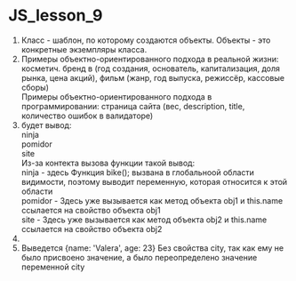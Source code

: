 # JS_lesson_9
1) Класс - шаблон, по которому создаются объекты. Объекты - это конкретные экземпляры класса.<br>
2) Примеры объектно-ориентированного подхода в реальной жизни: косметич. бренд в (год создания, основатель, капитализация, доля рынка, цена акций), фильм (жанр, год выпуска, режиссёр, кассовые сборы)<br>
Примеры объектно-ориентированного подхода в программировании: страница сайта (вес, description, title, количество ошибок в валидаторе)<br>
4) будет вывод: <br>
ninja<br>
pomidor<br>
site<br>
Из-за контекта вызова функции такой вывод:<br>
ninja - здесь Функция bike(); вызвана в глобальноой области видимости, поэтому выводит переменную, которая относится к этой области<br>
pomidor - Здесь уже вызывается как метод объекта obj1 и this.name ссылается на свойство объекта obj1<br>
site - Здесь уже вызывается как метод объекта obj2 и this.name ссылается на свойство объекта obj2<br>
8) 
8) Выведется {name: 'Valera', age: 23} Без свойства city, так как ему не было присвоено значение, а было переопределено значение переменной city<br>


